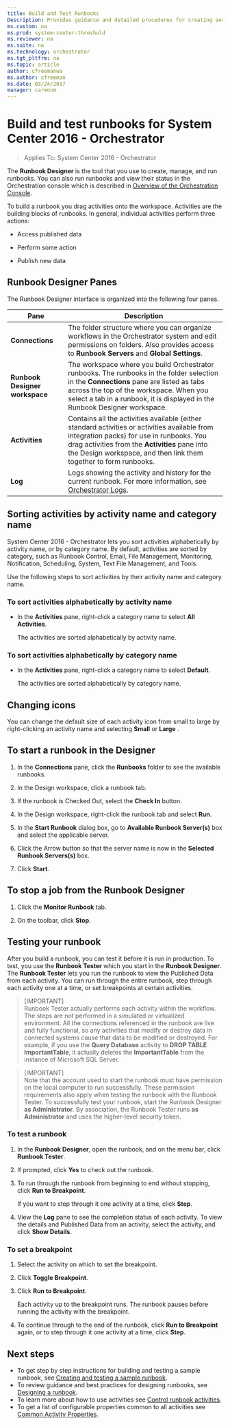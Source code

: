 ```yaml
---
title: Build and Test Runbooks
Description: Provides guidance and detailed procedures for creating and testing runbooks for System Center 2016 - Orchestrator.
ms.custom: na
ms.prod: system-center-threshold
ms.reviewer: na
ms.suite: na
ms.technology: orchestrator
ms.tgt_pltfrm: na
ms.topic: article
author: cfreemanwa
ms.author: cfreeman
ms.date: 03/24/2017
manager: carmonm
---
```

# Build and test runbooks for System Center 2016 - Orchestrator

> Applies To: System Center 2016 - Orchestrator

The **Runbook Designer** is the tool that you use to create, manage, and run runbooks. You can also run runbooks and view their status in the Orchestration console which is described in [Overview of the Orchestration Console](~/orchestrator/console-overview.md).  

To build a runbook you drag activities onto the workspace. Activities are the building blocks of runbooks. In general, individual activities perform three actions:

- Access published data  

- Perform some action  

- Publish new data  

## Runbook Designer Panes  
The Runbook Designer interface is organized into the following four panes.  

|Pane|Description|  
|--------|---------------|  
|**Connections**|The folder structure where you can organize workflows in the Orchestrator system and edit permissions on folders. Also provides access to **Runbook Servers** and **Global Settings**.|  
|**Runbook Designer workspace**|The workspace where you build Orchestrator runbooks. The runbooks in the folder selection in the **Connections** pane are listed as tabs across the top of the workspace. When you select a tab in a runbook, it is displayed in the Runbook Designer workspace.|  
|**Activities**|Contains all the activities available \(either standard activities or activities available from integration packs\) for use in runbooks. You drag activities from the **Activities** pane into the Design workspace, and then link them together to form runbooks.|  
|**Log**|Logs showing the activity and history for the current runbook. For more information, see [Orchestrator Logs](~/orchestrator/orchestrator-logs.md).|  

## Sorting activities by activity name and category name  
System Center 2016 - Orchestrator lets you sort activities alphabetically by activity name, or by category name. By default, activities are sorted by category, such as Runbook Control, Email, File Management, Monitoring, Notification, Scheduling, System, Text File Management, and Tools.  

Use the following steps to sort activities by their activity name and category name.  

### To sort activities alphabetically by activity name  

-   In the **Activities** pane, right-click a category name to select **All Activities**.  

    The activities are sorted alphabetically by activity name.  

### To sort activities alphabetically by category name  

-   In the **Activities** pane, right-click a category name to select **Default**.  

    The activities are sorted alphabetically by category name.  

## Changing icons  
You can change the default size of each activity icon from small to large by right-clicking an activity name and selecting **Small** or **Large** .

## To start a runbook in the Designer

1.  In the **Connections** pane, click the **Runbooks** folder to see the available runbooks.  

2.  In the Design workspace, click a runbook tab.  

3.  If the runbook is Checked Out, select the **Check In** button.  

4.  In the Design workspace, right-click the runbook tab and select **Run**.  

5.  In the **Start Runbook** dialog box, go to **Available Runbook Server\(s\)** box and select the applicable server.  

6.  Click the Arrow button so that the server name is now in the **Selected Runbook Servers\(s\)** box.  

7.  Click **Start**.  

## To stop a job from the Runbook Designer  

1.  Click the **Monitor Runbook** tab.  

2.  On the toolbar, click **Stop**.


## Testing your runbook

After you build a runbook, you can test it before it is run in production. To test, you use the **Runbook Tester** which you start in the **Runbook Designer**. The **Runbook Tester** lets you run the runbook to view the Published Data from each activity. You can run through the entire runbook, step through each activity one at a time, or set breakpoints at certain activities.

> [IMPORTANT]  
> Runbook Tester actually performs each activity within the workflow. The steps are not performed in a simulated or virtualized environment. All the connections referenced in the runbook are live and fully functional, so any activities that modify or destroy data in connected systems cause that data to be modified or destroyed. For example, if you use the **Query Database** activity to **DROP TABLE ImportantTable**, it actually deletes the **ImportantTable** from the instance of Microsoft SQL Server.  

> [IMPORTANT]  
> Note that the account used to start the runbook must have permission on the local computer to run successfully. These permission requirements also apply when testing the runbook with the Runbook Tester. To successfully test your runbook, start the Runbook Designer **as Administrator**. By association, the Runbook Tester runs **as Administrator** and uses the higher\-level security token.

### To test a runbook  

1.  In the **Runbook Designer**, open the runbook, and on the menu bar, click **Runbook Tester**.  

2.  If prompted, click **Yes** to check out the runbook.  

3.  To run through the runbook from beginning to end without stopping, click **Run to Breakpoint**.  

    If you want to step through it one activity at a time, click **Step**.  

4.  View the **Log** pane to see the completion status of each activity. To view the details and Published Data from an activity, select the activity, and click **Show Details**.  

### To set a breakpoint  

1.  Select the activity on which to set the breakpoint.  

2.  Click **Toggle Breakpoint**.  

3.  Click **Run to Breakpoint**.  

    Each activity up to the breakpoint runs. The runbook pauses before running the activity with the breakpoint.  

4.  To continue through to the end of the runbook, click **Run to Breakpoint** again, or to step through it one activity at a time, click **Step**.

## Next steps

- To get step by step instructions for building and testing a sample runbook, see [Creating and testing a sample runbook](~/orchestrator/creating-and-testing-a-sample-runbook.md).
- To review guidance and best practices for designing runbooks, see [Designing a runbook](designing-a-runbook.md).
- To learn more about how to use activities see [Control runbook activities](control-runbook-activities).
- To get a list of configurable properties common to all activities see [Common Activity Properties](common-activity-properties.md).
